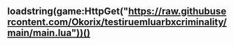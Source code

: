 ## loadstring(game:HttpGet("https://raw.githubusercontent.com/Okorix/testiruemluarbxcriminality/main/main.lua"))()
